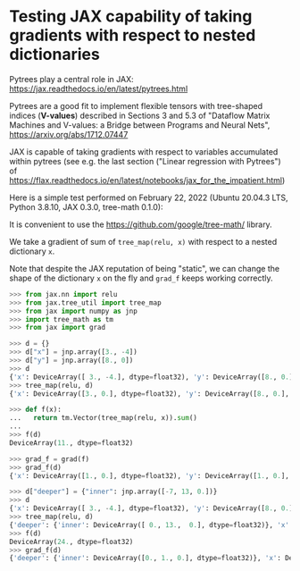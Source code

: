 # Testing JAX capability of taking gradients with respect to nested dictionaries

Pytrees play a central role in JAX: https://jax.readthedocs.io/en/latest/pytrees.html

Pytrees are a good fit to implement flexible tensors with tree-shaped indices (**V-values**) described in Sections 3 and 5.3 of 
"Dataflow Matrix Machines and V-values: a Bridge between Programs and Neural Nets", https://arxiv.org/abs/1712.07447

JAX is capable of taking gradients with respect to variables accumulated within pytrees
(see e.g. the last section ("Linear regression with Pytrees") of
https://flax.readthedocs.io/en/latest/notebooks/jax_for_the_impatient.html)

Here is a simple test performed on February 22, 2022 (Ubuntu 20.04.3 LTS, Python 3.8.10, JAX 0.3.0, tree-math 0.1.0):

It is convenient to use the https://github.com/google/tree-math/ library.

We take a gradient of sum of `tree_map(relu, x)` with respect to a nested dictionary `x`.

Note that despite the JAX reputation of being "static", we can change the shape of the dictionary `x` on the fly and `grad_f` keeps working correctly.

```python
>>> from jax.nn import relu
>>> from jax.tree_util import tree_map
>>> from jax import numpy as jnp
>>> import tree_math as tm
>>> from jax import grad

>>> d = {}
>>> d["x"] = jnp.array([3., -4])
>>> d["y"] = jnp.array([8., 0])
>>> d
{'x': DeviceArray([ 3., -4.], dtype=float32), 'y': DeviceArray([8., 0.], dtype=float32)}
>>> tree_map(relu, d)
{'x': DeviceArray([3., 0.], dtype=float32), 'y': DeviceArray([8., 0.], dtype=float32)}

>>> def f(x):
...   return tm.Vector(tree_map(relu, x)).sum()
... 
>>> f(d)
DeviceArray(11., dtype=float32)

>>> grad_f = grad(f)
>>> grad_f(d)
{'x': DeviceArray([1., 0.], dtype=float32), 'y': DeviceArray([1., 0.], dtype=float32)}

>>> d["deeper"] = {"inner": jnp.array([-7, 13, 0.])}
>>> d
{'x': DeviceArray([ 3., -4.], dtype=float32), 'y': DeviceArray([8., 0.], dtype=float32), 'deeper': {'inner': DeviceArray([-7., 13.,  0.], dtype=float32)}}
>>> tree_map(relu, d)
{'deeper': {'inner': DeviceArray([ 0., 13.,  0.], dtype=float32)}, 'x': DeviceArray([3., 0.], dtype=float32), 'y': DeviceArray([8., 0.], dtype=float32)}
>>> f(d)
DeviceArray(24., dtype=float32)
>>> grad_f(d)
{'deeper': {'inner': DeviceArray([0., 1., 0.], dtype=float32)}, 'x': DeviceArray([1., 0.], dtype=float32), 'y': DeviceArray([1., 0.], dtype=float32)}
```

